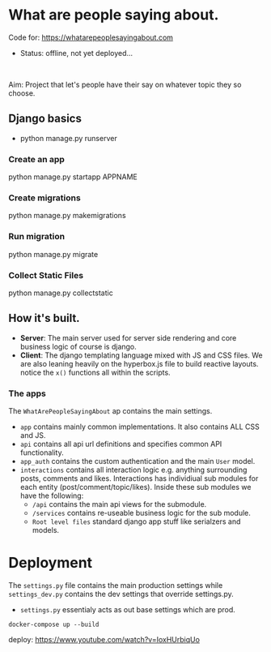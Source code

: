 # What are people saying about.

Code for: https://whatarepeoplesayingabout.com
- Status: offline, not yet deployed...

&nbsp;

Aim: Project that let's people have their say on whatever topic they so choose.

## Django basics
- python manage.py runserver

### Create an app
python manage.py startapp APPNAME

### Create migrations
python manage.py makemigrations

### Run migration
python manage.py migrate

### Collect Static Files
python manage.py collectstatic


## How it's built.
- **Server**: The main server used for server side rendering and core business logic of course is django.
- **Client**: The django templating language mixed with JS and CSS files. We are also leaning heavily on
the hyperbox.js file to build reactive layouts. notice the `x()` functions all within the scripts.

### The apps
The `WhatArePeopleSayingAbout` ap contains the main settings.
- `app` contains mainly common implementations. It also contains ALL CSS and JS.
- `api` contains all api url definitions and specifies common API functionality.
- `app_auth` contains the custom authentication and the main `User` model.
- `interactions` contains all interaction logic e.g. anything surrounding posts, comments and likes.
Interactions has individiual sub modules for each entity (post/comment/topic/likes). Inside these sub modules we
have the following:
    - `/api` contains the main api views for the submodule.
    - `/services` contains re-useable business logic for the sub module.
    - `Root level files` standard django app stuff like serialzers and models.


# Deployment
The `settings.py` file contains the main production settings while `settings_dev.py`
contains the dev settings that override settings.py.

- `settings.py` essentialy acts as out base settings which are prod.

`docker-compose up --build`

deploy: https://www.youtube.com/watch?v=IoxHUrbiqUo